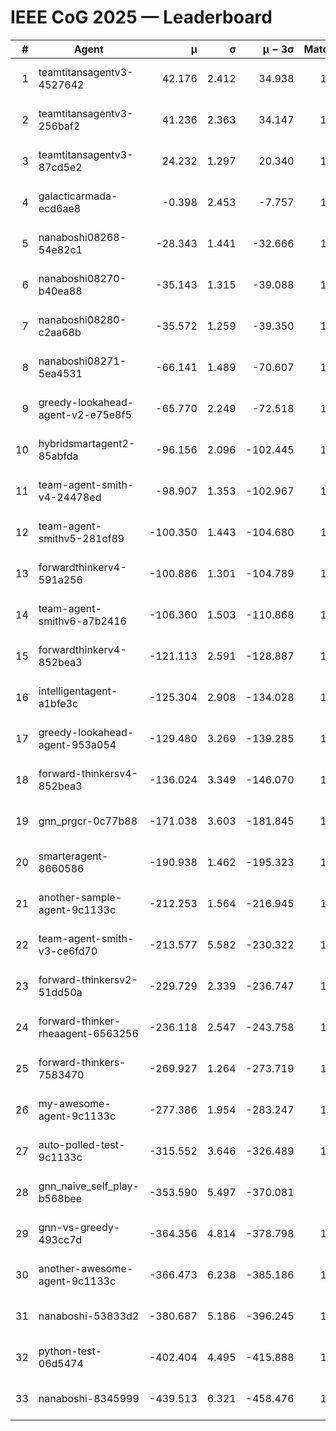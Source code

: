 # IEEE CoG 2025 — Leaderboard

| # | Agent | μ | σ | μ − 3σ | Matches | Updated |
|---:|---|---:|---:|---:|---:|---|
| 1 | teamtitansagentv3-4527642 | 42.176 | 2.412 | 34.938 | 1440 | 2025-09-01 08:14 |
| 2 | teamtitansagentv3-256baf2 | 41.236 | 2.363 | 34.147 | 1838 | 2025-09-01 08:14 |
| 3 | teamtitansagentv3-87cd5e2 | 24.232 | 1.297 | 20.340 | 1718 | 2025-09-01 08:14 |
| 4 | galacticarmada-ecd6ae8 | -0.398 | 2.453 | -7.757 | 1620 | 2025-09-01 08:14 |
| 5 | nanaboshi08268-54e82c1 | -28.343 | 1.441 | -32.666 | 1900 | 2025-09-01 08:14 |
| 6 | nanaboshi08270-b40ea88 | -35.143 | 1.315 | -39.088 | 1680 | 2025-09-01 08:14 |
| 7 | nanaboshi08280-c2aa68b | -35.572 | 1.259 | -39.350 | 1820 | 2025-09-01 08:14 |
| 8 | nanaboshi08271-5ea4531 | -66.141 | 1.489 | -70.607 | 1580 | 2025-09-01 08:14 |
| 9 | greedy-lookahead-agent-v2-e75e8f5 | -65.770 | 2.249 | -72.518 | 1970 | 2025-09-01 08:14 |
| 10 | hybridsmartagent2-85abfda | -96.156 | 2.096 | -102.445 | 1296 | 2025-09-01 08:14 |
| 11 | team-agent-smith-v4-24478ed | -98.907 | 1.353 | -102.967 | 1400 | 2025-09-01 08:14 |
| 12 | team-agent-smithv5-281cf89 | -100.350 | 1.443 | -104.680 | 1620 | 2025-09-01 08:14 |
| 13 | forwardthinkerv4-591a256 | -100.886 | 1.301 | -104.789 | 1378 | 2025-09-01 08:14 |
| 14 | team-agent-smithv6-a7b2416 | -106.360 | 1.503 | -110.868 | 1840 | 2025-09-01 08:14 |
| 15 | forwardthinkerv4-852bea3 | -121.113 | 2.591 | -128.887 | 1475 | 2025-09-01 08:14 |
| 16 | intelligentagent-a1bfe3c | -125.304 | 2.908 | -134.028 | 1432 | 2025-09-01 08:14 |
| 17 | greedy-lookahead-agent-953a054 | -129.480 | 3.269 | -139.285 | 1910 | 2025-09-01 08:14 |
| 18 | forward-thinkersv4-852bea3 | -136.024 | 3.349 | -146.070 | 1224 | 2025-09-01 08:14 |
| 19 | gnn_prgcr-0c77b88 | -171.038 | 3.603 | -181.845 | 1480 | 2025-09-01 08:14 |
| 20 | smarteragent-8660586 | -190.938 | 1.462 | -195.323 | 1345 | 2025-09-01 08:14 |
| 21 | another-sample-agent-9c1133c | -212.253 | 1.564 | -216.945 | 1900 | 2025-09-01 08:14 |
| 22 | team-agent-smith-v3-ce6fd70 | -213.577 | 5.582 | -230.322 | 1480 | 2025-09-01 08:14 |
| 23 | forward-thinkersv2-51dd50a | -229.729 | 2.339 | -236.747 | 1420 | 2025-09-01 08:14 |
| 24 | forward-thinker-rheaagent-6563256 | -236.118 | 2.547 | -243.758 | 1820 | 2025-09-01 08:14 |
| 25 | forward-thinkers-7583470 | -269.927 | 1.264 | -273.719 | 1760 | 2025-09-01 08:14 |
| 26 | my-awesome-agent-9c1133c | -277.386 | 1.954 | -283.247 | 1600 | 2025-09-01 08:14 |
| 27 | auto-polled-test-9c1133c | -315.552 | 3.646 | -326.489 | 1860 | 2025-09-01 08:14 |
| 28 | gnn_naive_self_play-b568bee | -353.590 | 5.497 | -370.081 | 840 | 2025-09-01 08:14 |
| 29 | gnn-vs-greedy-493cc7d | -364.356 | 4.814 | -378.798 | 1920 | 2025-09-01 08:14 |
| 30 | another-awesome-agent-9c1133c | -366.473 | 6.238 | -385.186 | 1840 | 2025-09-01 08:14 |
| 31 | nanaboshi-53833d2 | -380.687 | 5.186 | -396.245 | 1600 | 2025-09-01 08:14 |
| 32 | python-test-06d5474 | -402.404 | 4.495 | -415.888 | 1480 | 2025-09-01 08:14 |
| 33 | nanaboshi-8345999 | -439.513 | 6.321 | -458.476 | 1560 | 2025-09-01 08:14 |
